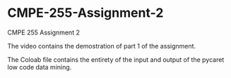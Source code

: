 # CMPE-255-Assignment-2
CMPE 255 Assignment 2

The video contains the demostration of part 1 of the assignment.

The Coloab file contains the entirety of the input and output of the pycaret low code data mining.
